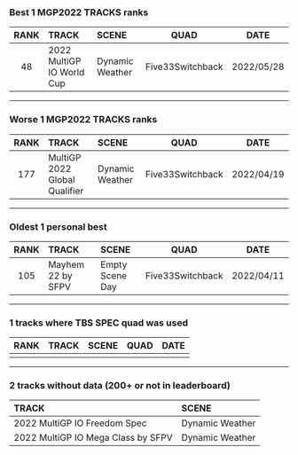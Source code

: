 ### Best 1 MGP2022 TRACKS ranks
|RANK|TRACK|SCENE|QUAD|DATE|
|:---:|:---|:---|:---:|:---:|
|48|2022 MultiGP IO World Cup|Dynamic Weather|Five33Switchback|2022/05/28|
---
### Worse 1 MGP2022 TRACKS ranks
|RANK|TRACK|SCENE|QUAD|DATE|
|:---:|:---|:---|:---:|:---:|
|177|MultiGP 2022 Global Qualifier|Dynamic Weather|Five33Switchback|2022/04/19|
---
### Oldest 1 personal best
|RANK|TRACK|SCENE|QUAD|DATE|
|:---:|:---|:---|:---:|:---:|
|105|Mayhem 22 by SFPV|Empty Scene Day|Five33Switchback|2022/04/11|
---
### 1 tracks where TBS SPEC quad was used
|RANK|TRACK|SCENE|QUAD|DATE|
|:---:|:---|:---|:---:|:---:|
||||||
---
### 2 tracks without data (200+ or not in leaderboard)
|TRACK|SCENE|
|:---|:---|
|2022 MultiGP IO Freedom Spec|Dynamic Weather|
|2022 MultiGP IO Mega Class by SFPV|Dynamic Weather|

